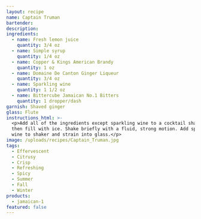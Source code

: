 ```yaml
---
layout: recipe
name: Captain Truman
bartender:
description:
ingredients:
  - name: Fresh lemon juice
    quantity: 3/4 oz
  - name: Simple syrup
    quantity: 1/4 oz
  - name: Copper & Kings American Brandy
    quantity: 1 oz
  - name: Domaine De Canton Ginger Liqueur
    quantity: 3/4 oz
  - name: Sparkling wine
    quantity: 1 1/2 oz
  - name: Bittercube Jamaican No.1 Bitters
    quantity: 1 dropper/dash
garnish: Shaved ginger
glass: Flute
instructions_html: >-
  <p>Add all of the ingredients except sparkling wine to a cocktail shaker and
  then fill with ice. Shake briefly with a fluid, strong motion. Add sparkling
  wine to shaker and strain into glass.</p>
image: /uploads/recipes/Captain_Truman.jpg
tags:
  - Effervescent
  - Citrusy
  - Crisp
  - Refreshing
  - Spicy
  - Summer
  - Fall
  - Winter
products:
  - jamaican-1
featured: false
---
```



